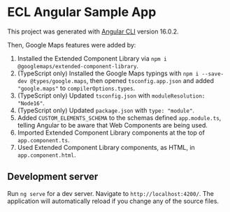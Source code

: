 # ECL Angular Sample App

This project was generated with [Angular CLI](https://github.com/angular/angular-cli) version 16.0.2.

Then, Google Maps features were added by:

1. Installed the Extended Component Library via `npm i @googlemaps/extended-component-library`.
1. (TypeScript only) Installed the Google Maps typings with `npm i --save-dev @types/google.maps`, then opened `tsconfig.app.json` and added `"google.maps"` to `compilerOptions.types`.
1. (TypeScript only) Updated `tsconfig.json` with `moduleResolution: "Node16"`.
1. (TypeScript only) Updated `package.json` with `type: "module"`.
1. Added `CUSTOM_ELEMENTS_SCHEMA` to the schemas defined `app.module.ts`, telling Angular to be aware that Web Components are being used.
1. Imported Extended Component Library components at the top of `app.component.ts`.
1. Used Extended Component Library components, as HTML, in `app.component.html`.

## Development server

Run `ng serve` for a dev server. Navigate to `http://localhost:4200/`. The application will automatically reload if you change any of the source files.